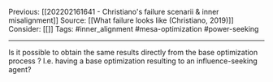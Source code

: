 Previous: [[202202161641 - Christiano's failure scenarii & inner misalignment]]
Source: [[What failure looks like (Christiano, 2019)]]
Consider: [[]]
Tags: #inner_alignment #mesa-optimization #power-seeking 
______________

Is it possible to obtain the same results directly from the base optimization process ? I.e. having a base optimization resulting to an influence-seeking agent?